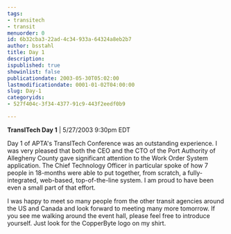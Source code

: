```yaml
---
tags:
- transitech
- transit
menuorder: 0
id: 6b32cba3-22ad-4c34-933a-64324a8eb2b7
author: bsstahl
title: Day 1
description: 
ispublished: true
showinlist: false
publicationdate: 2003-05-30T05:02:00
lastmodificationdate: 0001-01-02T04:00:00
slug: Day-1
categoryids:
- 527f404c-3f34-4377-91c9-443f2eedf0b9

---
```


**TransITech Day 1** | 5/27/2003 9:30pm EDT

Day 1 of APTA's TransITech Conference was an outstanding experience. I was very pleased that both the CEO and the CTO of the Port Authority of Allegheny County gave significant attention to the Work Order System application. The Chief Technology Officer in particular spoke of how 7 people in 18-months were able to put together, from scratch, a fully-integrated, web-based, top-of-the-line system. I am proud to have been even a small part of that effort.

I was happy to meet so many people from the other transit agencies around the US and Canada and look forward to meeting many more tomorrow. If you see me walking around the event hall, please feel free to introduce yourself. Just look for the CopperByte logo on my shirt.

